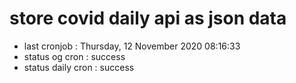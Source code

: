 # store covid daily api as json data

- last cronjob : Thursday, 12 November 2020 08:16:33
- status og cron : success
- status daily cron : success
      
      